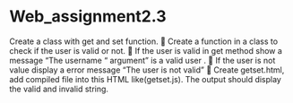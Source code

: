 # Web_assignment2.3
Create a class with get and set function.  Create a function in a class to check if the user is valid or not.  If the user is valid in get method show a message “The username “ argument” is a valid user .  If the user is not value display a error message “The user is not valid”  Create getset.html, add compiled file into this HTML like(getset.js). The output should display the valid and invalid string.
